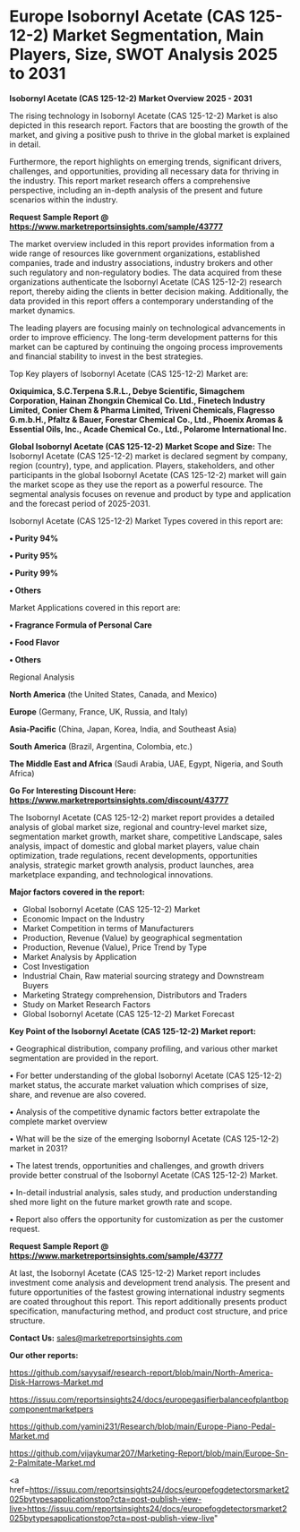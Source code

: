 # Europe Isobornyl Acetate (CAS 125-12-2) Market Segmentation, Main Players, Size, SWOT Analysis 2025 to 2031

<Strong> Isobornyl Acetate (CAS 125-12-2) Market Overview 2025 - 2031</strong>

The rising technology in Isobornyl Acetate (CAS 125-12-2) Market is also depicted in this research report. Factors that are boosting the growth of the market, and giving a positive push to thrive in the global market is explained in detail.

Furthermore, the report highlights on emerging trends, significant drivers, challenges, and opportunities, providing all necessary data for thriving in the industry. This report market research offers a comprehensive perspective, including an in-depth analysis of the present and future scenarios within the industry.

<strong>Request Sample Report @ <a href=https://www.marketreportsinsights.com/sample/43777>https://www.marketreportsinsights.com/sample/43777</a></strong>

The market overview included in this report provides information from a wide range of resources like government organizations, established companies, trade and industry associations, industry brokers and other such regulatory and non-regulatory bodies. The data acquired from these organizations authenticate the Isobornyl Acetate (CAS 125-12-2) research report, thereby aiding the clients in better decision making. Additionally, the data provided in this report offers a contemporary understanding of the market dynamics.

The leading players are focusing mainly on technological advancements in order to improve efficiency. The long-term development patterns for this market can be captured by continuing the ongoing process improvements and financial stability to invest in the best strategies.

Top Key players of Isobornyl Acetate (CAS 125-12-2) Market are:

<strong>Oxiquimica, S.C.Terpena S.R.L., Debye Scientific, Simagchem Corporation, Hainan Zhongxin Chemical Co. Ltd., Finetech Industry Limited, Conier Chem & Pharma Limited, Triveni Chemicals, Flagresso G.m.b.H., Pfaltz & Bauer, Forestar Chemical Co., Ltd., Phoenix Aromas & Essential Oils, Inc., Acade Chemical Co., Ltd., Polarome International Inc.</strong>

<strong><b>Global Isobornyl Acetate (CAS 125-12-2) Market Scope and Size:</b></strong>
The Isobornyl Acetate (CAS 125-12-2) market is declared segment by company, region (country), type, and application. Players, stakeholders, and other participants in the global Isobornyl Acetate (CAS 125-12-2) market will gain the market scope as they use the report as a powerful resource. The segmental analysis focuses on revenue and product by type and application and the forecast period of 2025-2031.

Isobornyl Acetate (CAS 125-12-2) Market Types covered in this report are:

<strong>•  Purity 94%

•  Purity 95%

•  Purity 99%

•  Others</strong>

Market Applications covered in this report are:

<strong>•  Fragrance Formula of Personal Care

•  Food Flavor

•  Others</strong> 

Regional Analysis

<strong>North America</strong> (the United States, Canada, and Mexico)

<strong>Europe</strong> (Germany, France, UK, Russia, and Italy)

<strong>Asia-Pacific</strong> (China, Japan, Korea, India, and Southeast Asia)

<strong>South America</strong> (Brazil, Argentina, Colombia, etc.)

<strong>The Middle East and Africa</strong> (Saudi Arabia, UAE, Egypt, Nigeria, and South Africa)

<strong>Go For Interesting Discount Here: <a href=https://www.marketreportsinsights.com/discount/43777>https://www.marketreportsinsights.com/discount/43777</a></strong>

The Isobornyl Acetate (CAS 125-12-2) market report provides a detailed analysis of global market size, regional and country-level market size, segmentation market growth, market share, competitive Landscape, sales analysis, impact of domestic and global market players, value chain optimization, trade regulations, recent developments, opportunities analysis, strategic market growth analysis, product launches, area marketplace expanding, and technological innovations.

<strong><b>Major factors covered in the report:</b></strong>
<ul>
  <li>Global Isobornyl Acetate (CAS 125-12-2) Market </li>
  <li>Economic Impact on the Industry</li>
  <li>Market Competition in terms of Manufacturers</li>
  <li>Production, Revenue (Value) by geographical segmentation</li>
  <li>Production, Revenue (Value), Price Trend by Type</li>
  <li>Market Analysis by Application</li>
  <li>Cost Investigation</li>
  <li>Industrial Chain, Raw material sourcing strategy and Downstream Buyers</li>
  <li>Marketing Strategy comprehension, Distributors and Traders</li>
  <li>Study on Market Research Factors</li>
  <li>Global Isobornyl Acetate (CAS 125-12-2) Market Forecast</li>
</ul>

<strong><b>Key Point of the Isobornyl Acetate (CAS 125-12-2) Market report:</b></strong>

• Geographical distribution, company profiling, and various other market segmentation are provided in the report.

• For better understanding of the global Isobornyl Acetate (CAS 125-12-2) market status, the accurate market valuation which comprises of size, share, and revenue are also covered.

• Analysis of the competitive dynamic factors better extrapolate the complete market overview

• What will be the size of the emerging Isobornyl Acetate (CAS 125-12-2) market in 2031?

• The latest trends, opportunities and challenges, and growth drivers provide better construal of the Isobornyl Acetate (CAS 125-12-2) Market.

• In-detail industrial analysis, sales study, and production understanding shed more light on the future market growth rate and scope.

• Report also offers the opportunity for customization as per the customer request.

<strong>Request Sample Report @ <a href=https://www.marketreportsinsights.com/sample/43777>https://www.marketreportsinsights.com/sample/43777</a></strong>

At last, the Isobornyl Acetate (CAS 125-12-2) Market report includes investment come analysis and development trend analysis. The present and future opportunities of the fastest growing international industry segments are coated throughout this report. This report additionally presents product specification, manufacturing method, and product cost structure, and price structure.

<strong>Contact Us:</strong>
sales@marketreportsinsights.com

<strong>Our other reports:</strong>

<a href=https://github.com/sayysaif/research-report/blob/main/North-America-Disk-Harrows-Market.md>https://github.com/sayysaif/research-report/blob/main/North-America-Disk-Harrows-Market.md</a>

<a href=https://issuu.com/reportsinsights24/docs/europegasifierbalanceofplantbopcomponentmarketpers>https://issuu.com/reportsinsights24/docs/europegasifierbalanceofplantbopcomponentmarketpers</a>

<a href=https://github.com/yamini231/Research/blob/main/Europe-Piano-Pedal-Market.md>https://github.com/yamini231/Research/blob/main/Europe-Piano-Pedal-Market.md</a>

<a href=https://github.com/vijaykumar207/Marketing-Report/blob/main/Europe-Sn-2-Palmitate-Market.md>https://github.com/vijaykumar207/Marketing-Report/blob/main/Europe-Sn-2-Palmitate-Market.md</a>

<a href=https://issuu.com/reportsinsights24/docs/europefogdetectorsmarket2025bytypesapplicationstop?cta=post-publish-view-live>https://issuu.com/reportsinsights24/docs/europefogdetectorsmarket2025bytypesapplicationstop?cta=post-publish-view-live</a>"
